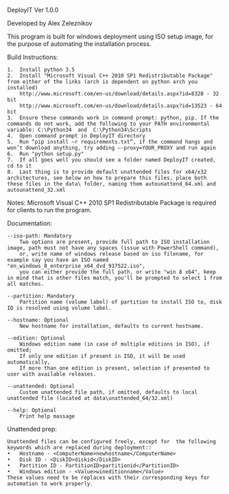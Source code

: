 DeployIT Ver 1.0.0

Developed by Alex Zeleznikov

This program is built for windows deployment using ISO setup image, for the purpose of automating the installation process.

Build Instructions:

    1.	Install python 3.5
    2.	Install "Microsoft Visual C++ 2010 SP1 Redistributable Package" from either of the links (arch is dependent on python arch you installed)
        http://www.microsoft.com/en-us/download/details.aspx?id=8328 - 32 bit
        http://www.microsoft.com/en-us/download/details.aspx?id=13523 - 64 bit
    3.	Ensure these commands work in command prompt: python, pip. If the commands do not work, add the following to your PATH environmental variable: C:\Python34  and  C:\Python34\Scripts
    4.	Open command prompt in DeployIT directory
    5.	Run “pip install –r requirements.txt”, if the command hangs and won’t download anything, try adding –-proxy=YOUR_PROXY and run again
    6.  Run "python setup.py"
    7.	If all goes well you should see a folder named DeployIT created, cd to it
    8.	Last thing is to provide default unattended files for x64/x32 architectures, see below on how to prepare this files, place both these files in the data\ folder, naming them autounattend_64.xml and autounattend_32.xml

Notes:
	Microsoft Visual C++ 2010 SP1 Redistributable Package is required for clients to run the program.

Documentation:

    --iso-path: Mandatory
        Two options are present, provide full path to ISO installation image, path must not have any spaces (issue with PowerShell command),
        or, write name of windows release based on iso filename, for example say you have an ISO named "en_windows_8_enterprise_x64_dvd_917522.iso",
        you can either provide the full path, or write "win 8 x64", keep in mind that is other files match, you'll be prompted to select 1 from all matches.

    --partition: Mandatory
        Partition name (volume label) of partition to install ISO to, disk ID is resolved using volume label.

    --hostname: Optional
        New hostname for installation, defaults to current hostname.

    --edition: Optional
        Windows edition name (in case of multiple editions in ISO), if omitted;
        If only one edition if present in ISO, it will be used automatically,
        If more than one edition is present, selection if presented to user with available releases.

    --unattended: Optional
        Custom unattended file path, if omitted, defaults to local unattended file (located at data\unattended_64/32.xml)

    --help: Optional
        Print help massage 

Unattended prep:

    Unattended files can be configured freely, except for  the following keywords which are replaced during deployment::
    •	Hostname - <ComputerName>newhostname</ComputerName>
    •	Disk ID - <DiskID>diskid</DiskID>
    •	Partition ID - PartitionID>partitionid</PartitionID>
    •	Windows edition - <Value>wineditionname</Value>
    These values need to be replaces with their corresponding keys for automation to work properly.

